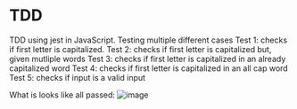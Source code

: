# TDD
TDD using jest in JavaScript. Testing multiple different cases
Test 1: checks if first letter is capitalized.
Test 2: checks if first letter is capitalized but, given mutliple words
Test 3: checks if first letter is capitalized in an already capitalized word 
Test 4: checks if first letter is capitalized in an all cap word
Test 5: checks if input is a valid input


What is looks like all passed:
![image](https://user-images.githubusercontent.com/77794520/175127642-40de7536-4ee6-4be5-9dfb-54ad9543e0f2.png)
